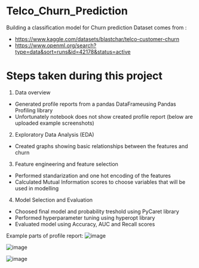# Telco_Churn_Prediction
Building a classification model for Churn prediction
Dataset comes from :
- https://www.kaggle.com/datasets/blastchar/telco-customer-churn
- https://www.openml.org/search?type=data&sort=runs&id=42178&status=active


# Steps taken during this project
1) Data overview
- Generated profile reports from a pandas DataFrameusing Pandas Profiling library 
- Unfortunately notebook does not show created profile report (below are uploaded example screenshots)
  
2) Exploratory Data Analysis (EDA)
- Created graphs showing basic relationships between the features and churn

3) Feature engineering and feature selection
- Performed standarization and one hot encoding of the features
- Calculated Mutual Information scores to choose variables that will be used in modelling

4) Model Selection and Evaluation
- Choosed final model and probability treshold using PyCaret library
- Performed hyperparameter tuning using hyperopt library
- Evaluated model using Accuracy, AUC and Recall scores


Example parts of profile report:
![image](https://github.com/ChudziakMichal/Telco_Churn_Prediction/assets/93331115/9f04899a-f3cf-481f-adbd-c317b977fd70)

![image](https://github.com/ChudziakMichal/Telco_Churn_Prediction/assets/93331115/eee99215-a568-458a-b9f9-df2b017b73e7)

![image](https://github.com/ChudziakMichal/Telco_Churn_Prediction/assets/93331115/7bf248e2-fc86-4c24-b746-1ac88671e8b7)

